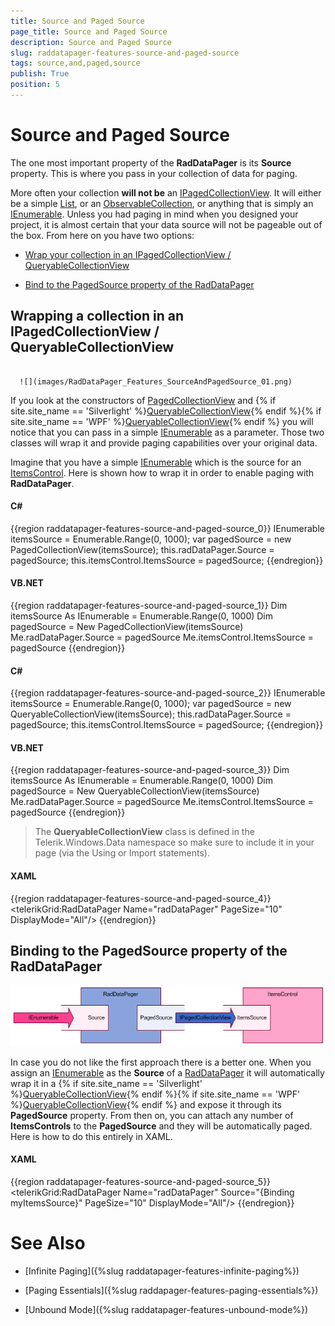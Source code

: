 ```yaml
---
title: Source and Paged Source
page_title: Source and Paged Source
description: Source and Paged Source
slug: raddatapager-features-source-and-paged-source
tags: source,and,paged,source
publish: True
position: 5
---
```


# Source and Paged Source



The one most important property of the __RadDataPager__ is its __Source__ property. This is where you pass in your collection of data for paging.

More often your collection __will not be__ an [IPagedCollectionView](http://msdn.microsoft.com/en-us/library/system.componentmodel.ipagedcollectionview%28VS.95%29.aspx). It will either be a simple [List<T>](http://msdn.microsoft.com/en-us/library/6sh2ey19.aspx), or an [ObservableCollection<T>](http://msdn.microsoft.com/en-us/library/ms668604.aspx), or anything that is simply an [IEnumerable](http://msdn.microsoft.com/en-us/library/system.collections.ienumerable.aspx). Unless you had paging in mind when you designed your project, it is almost certain that your data source will not be pageable out of the box. From here on you have two options:

* [Wrap your collection in an IPagedCollectionView / QueryableCollectionView](#Wrapping_a_collection_in_an_IPagedCollectionViewQueryableCollectionView)

* [Bind to the PagedSource property of the RadDataPager](#Binding_to_the_PagedSource_property_of_the_RadDataPager)

## Wrapping a collection in an IPagedCollectionView / QueryableCollectionView




         
      ![](images/RadDataPager_Features_SourceAndPagedSource_01.png)

If you look at the constructors of [PagedCollectionView](http://msdn.microsoft.com/en-us/library/system.windows.data.pagedcollectionview%28VS.95%29.aspx) and
          {% if site.site_name == 'Silverlight' %}[QueryableCollectionView](http://www.telerik.com/help/silverlight/t_telerik_windows_data_queryablecollectionview.html){% endif %}{% if site.site_name == 'WPF' %}[QueryableCollectionView](http://www.telerik.com/help/wpf/t_telerik_windows_data_queryablecollectionview.html){% endif %}
          you will notice that you can pass in a simple [IEnumerable](http://msdn.microsoft.com/en-us/library/system.collections.ienumerable.aspx) as a parameter. Those two classes will wrap it and provide paging capabilities over your original data.

Imagine that you have a simple [IEnumerable](http://msdn.microsoft.com/en-us/library/system.collections.ienumerable.aspx) which is the source for an [ItemsControl](http://msdn.microsoft.com/en-us/library/system.windows.controls.itemscontrol.aspx). Here is shown how to wrap it in order to enable paging with __RadDataPager__.

#### __C#__

{{region raddatapager-features-source-and-paged-source_0}}
	IEnumerable itemsSource = Enumerable.Range(0, 1000);
	var pagedSource = new PagedCollectionView(itemsSource);
	this.radDataPager.Source = pagedSource;
	this.itemsControl.ItemsSource = pagedSource;
	{{endregion}}



#### __VB.NET__

{{region raddatapager-features-source-and-paged-source_1}}
	Dim itemsSource As IEnumerable = Enumerable.Range(0, 1000)
	Dim pagedSource = New PagedCollectionView(itemsSource)
	Me.radDataPager.Source = pagedSource
	Me.itemsControl.ItemsSource = pagedSource
	{{endregion}}



#### __C#__

{{region raddatapager-features-source-and-paged-source_2}}
	IEnumerable itemsSource = Enumerable.Range(0, 1000);
	var pagedSource = new QueryableCollectionView(itemsSource);
	this.radDataPager.Source = pagedSource;
	this.itemsControl.ItemsSource = pagedSource;
	{{endregion}}



#### __VB.NET__

{{region raddatapager-features-source-and-paged-source_3}}
	Dim itemsSource As IEnumerable = Enumerable.Range(0, 1000)
	Dim pagedSource = New QueryableCollectionView(itemsSource)
	Me.radDataPager.Source = pagedSource
	Me.itemsControl.ItemsSource = pagedSource
	{{endregion}}



>The __QueryableCollectionView__ class is defined in the Telerik.Windows.Data namespace so make sure to include it in your page (via the Using or Import statements).

#### __XAML__

{{region raddatapager-features-source-and-paged-source_4}}
	<ListBox Name="itemsControl"/>
	<telerikGrid:RadDataPager Name="radDataPager"
	                          PageSize="10"
	                          DisplayMode="All"/>
	{{endregion}}



## Binding to the PagedSource property of the RadDataPager

![](images/RadDataPager_Features_SourceAndPagedSource_02.png)

In case you do not like the first approach there is a better one. When you assign an [IEnumerable](http://msdn.microsoft.com/en-us/library/system.collections.ienumerable.aspx) as the __Source__ of a [RadDataPager](http://www.telerik.com/help/silverlight/radgridview-paging-using-telerik-raddatapager.html)
        it will automatically wrap it in a 
        {% if site.site_name == 'Silverlight' %}[QueryableCollectionView](http://www.telerik.com/help/silverlight/t_telerik_windows_data_queryablecollectionview.html){% endif %}{% if site.site_name == 'WPF' %}[QueryableCollectionView](http://www.telerik.com/help/wpf/t_telerik_windows_data_queryablecollectionview.html){% endif %} and expose it through its __PagedSource__ property. From then on, you can attach any number of __ItemsControls__ to the __PagedSource__ and they will be automatically paged. Here is how to do this entirely in XAML. 

#### __XAML__

{{region raddatapager-features-source-and-paged-source_5}}
	<ListBox Name="itemsControl"
	         ItemsSource="{Binding PagedSource, ElementName=radDataPager}"/>
	<telerikGrid:RadDataPager Name="radDataPager"
	               Source="{Binding myItemsSource}"
	               PageSize="10"
	               DisplayMode="All"/>
	{{endregion}}



# See Also

 * [Infinite Paging]({%slug raddatapager-features-infinite-paging%})

 * [Paging Essentials]({%slug raddapager-features-paging-essentials%})

 * [Unbound Mode]({%slug raddatapager-features-unbound-mode%})
